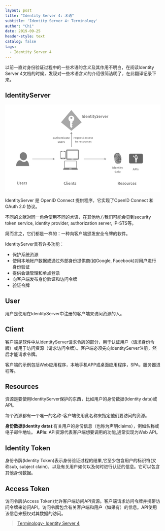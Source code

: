 ```yaml
---
layout: post
title: "Identity Server 4: 术语"
subtitle: 'Identity Server 4: Terminology'
author: "Chi"
date: 2019-09-25
header-style: text
catalog: false
tags:
  - Identity Server 4
---
```


以前一直对身份验证过程中的一些术语的含义及其作用不明白，在阅读Identity Server 4文档的时候，发现对一些术语含义的介绍很简洁明了，在此翻译记录下来。

## IdentityServer

![terminology](/img/in-post/2019-09-27-identity-server-4-terminology/terminology.png)

IdentityServer 是 OpenID Connect 提供程序，它实现了OpenID Connect 和 OAuth 2.0 协议。

不同的文献对同一角色使用不同的术语，在其他地方我们可能会见到security token service, identity provider, authorization server, IP-STS等。

简而言之，它们都是一样的：一种向客户端颁发安全令牌的软件。

IdentityServer具有许多功能：

- 保护系统资源
- 使用本地帐户数据或通过外部身份提供商(如Google, Facebook)对用户进行身份验证
- 提供会话管理和单点登录
- 向客户端发布身份验证和访问令牌
- 验证令牌

## User

用户是使用在IdentityServer中注册的客户端来访问资源的人。

## Client

客户端是软件中从IdentityServer请求令牌的部分，用于认证用户（请求身份令牌）或用于访问资源（请求访问令牌）。客户端必须先向IdentityServer注册，然后才能请求令牌。

客户端的示例包括Web应用程序，本地手机APP或桌面应用程序，SPA，服务器进程等。

## Resources

资源是要使用IdentityServer保护的东西，比如用户的身份数据(Identity data)或API。

每个资源都有一个唯一的名称-客户端使用此名称来指定他们要访问的资源。

**身份数据(Identity data)**:有关用户的身份信息（也称为声明claims），例如名称或电子邮件地址。
**APIs**: API资源代表客户端想要调用的功能,通常实现为Web API。

## Identity Token

身份令牌(Identity Token)表示身份验证过程的结果,它至少包含用户的标识符(又称sub, subject claim)，以及有关用户如何以及何时进行认证的信息。它可以包含其他身份数据。

## Access Token

访问令牌(Access Token)允许客户端访问API资源。客户端请求访问令牌并携带访问令牌来访问API。访问令牌包含有关客户端和用户（如果有）的信息。API使用该信息来授权对其数据的访问。

> [Terminology- Identity Server 4]("http://docs.identityserver.io/en/latest/intro/terminology.html")
